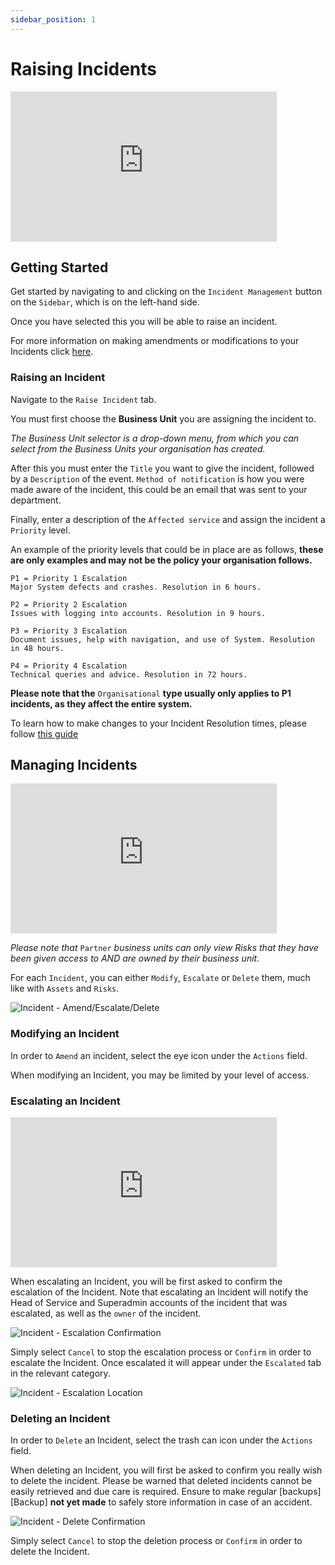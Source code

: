 ```yaml
---
sidebar_position: 1
---
```


# Raising Incidents

<iframe width="426" height="240" src="https://www.youtube.com/embed/k8IXz5Wfegk" title="Raising an Incident" alt="05-01 - Incident Management - Raising an Incident (Video)" frameborder="0" allow="fullscreen" allowfullscreen></iframe>

## Getting Started

Get started by navigating to and clicking on the `Incident Management` button on the `Sidebar`, which is on the left-hand side.

Once you have selected this you will be able to raise an incident.

For more information on making amendments or modifications to your Incidents click [here][Incidents].

### Raising an Incident

Navigate to the `Raise Incident` tab.

You must first choose the **Business Unit** you are assigning the incident to. 

*The Business Unit selector is a drop-down menu, from which you can select from the Business Units your organisation has created.*

After this you must enter the `Title` you want to give the incident, followed by a `Description` of the event. `Method of notification` is how you were made aware of the incident, this could be an email that was sent to your department.

Finally, enter a description of the `Affected service` and assign the incident a `Priority` level.

An example of the priority levels that could be in place are as follows, **these are only examples and may not be the policy your organisation follows.**

```
P1 = Priority 1 Escalation
Major System defects and crashes. Resolution in 6 hours.

P2 = Priority 2 Escalation
Issues with logging into accounts. Resolution in 9 hours.

P3 = Priority 3 Escalation
Document issues, help with navigation, and use of System. Resolution in 48 hours.

P4 = Priority 4 Escalation
Technical queries and advice. Resolution in 72 hours.
```

**Please note that the** `Organisational` **type usually only applies to P1 incidents, as they affect the entire system.**

To learn how to make changes to your Incident Resolution times, please follow [this guide][Our IMS - Resolution Times]

## Managing Incidents

<iframe width="426" height="240" src="https://www.youtube.com/embed/ilSDQSAn2Po" title="Amend and Resolve an Incident" alt="05-03 - Incident Management - Amending and Resolving an Incident (Video)" frameborder="0" allow="fullscreen" allowfullscreen></iframe>

*Please note that* `Partner` *business units can only view Risks that they have been given access to AND are owned by their business unit.*

For each `Incident`, you can either `Modify`, `Escalate` or `Delete` them, much like with `Assets` and `Risks`.

<img src="/img/DocImg/General Information/Actions/Incident_Actions/Incident_Actions_Amend_Escalate_Delete.png" alt="Incident - Amend/Escalate/Delete" class="center"/>


### Modifying an Incident

In order to `Amend` an incident, select the eye icon under the `Actions` field.

When modifying an Incident, you may be limited by your level of access.

### Escalating an Incident

<iframe width="426" height="240" src="https://www.youtube.com/embed/C6y-bvXl1HA" title="Escalate an Incident" alt="05-02 - Incident Management - Escalating an Incident (Video)" frameborder="0" allow="fullscreen" allowfullscreen></iframe>

When escalating an Incident, you will be first asked to confirm the escalation of the Incident. Note that escalating an Incident will notify the Head of Service and Superadmin accounts of the incident that was escalated, as well as the `owner` of the incident.

<img src="/img/DocImg/General Information/Actions/Incident_Actions/Incident_Escalation_Confirmation.png" alt="Incident - Escalation Confirmation" class="center"/>


Simply select `Cancel` to stop the escalation process or `Confirm` in order to escalate the Incident. Once escalated it will appear under the `Escalated` tab in the relevant category.

<img src="/img/DocImg/General Information/Actions/Incident_Actions/Incident_Escalation_Location.png" alt="Incident - Escalation Location" class="center"/>


### Deleting an Incident

In order to `Delete` an Incident, select the trash can icon under the `Actions` field.

When deleting an Incident, you will first be asked to confirm you really wish to delete the incident. Please be warned that deleted incidents cannot be easily retrieved and due care is required. Ensure to make regular [backups][Backup] **not yet made** to safely store information in case of an accident.

<img src="/img/DocImg/General Information/Actions/Incident_Actions/Inicdent_Delete_Confirmation.png" alt="Incident - Delete Confirmation" class="center"/>

 
Simply select `Cancel` to stop the deletion process or `Confirm` in order to delete the Incident.

[Incidents]: #managing-incidents
[Our IMS - Resolution Times]: ../Our%20IMS/system_defaults#incident-resolution "Incident Resolution Times"